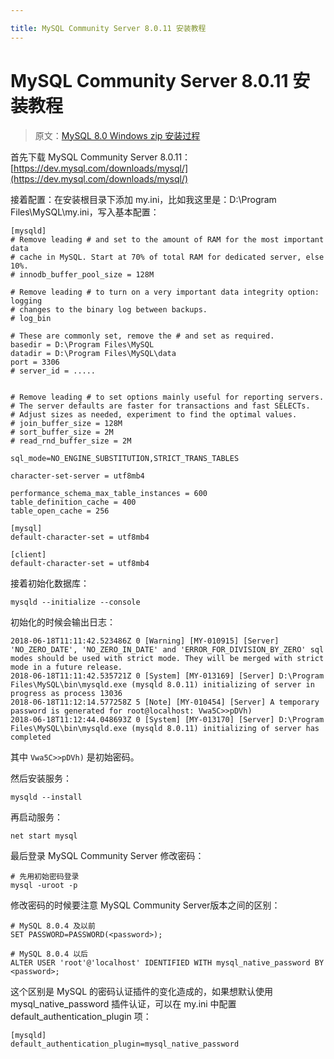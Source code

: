 ```yaml
---

title: MySQL Community Server 8.0.11 安装教程
---
```


# MySQL Community Server 8.0.11 安装教程

> 原文：[MySQL 8.0 Windows zip 安装过程](https://blog.csdn.net/zwj1030711290/article/details/80039780)

首先下载 MySQL Community Server 8.0.11：[https://dev.mysql.com/downloads/mysql/](https://dev.mysql.com/downloads/mysql/)

接着配置：在安装根目录下添加 my.ini，比如我这里是：D:\Program Files\MySQL\my.ini，写入基本配置：

```shell
[mysqld]
# Remove leading # and set to the amount of RAM for the most important data
# cache in MySQL. Start at 70% of total RAM for dedicated server, else 10%.
# innodb_buffer_pool_size = 128M

# Remove leading # to turn on a very important data integrity option: logging
# changes to the binary log between backups.
# log_bin

# These are commonly set, remove the # and set as required.
basedir = D:\Program Files\MySQL
datadir = D:\Program Files\MySQL\data
port = 3306
# server_id = .....


# Remove leading # to set options mainly useful for reporting servers.
# The server defaults are faster for transactions and fast SELECTs.
# Adjust sizes as needed, experiment to find the optimal values.
# join_buffer_size = 128M
# sort_buffer_size = 2M
# read_rnd_buffer_size = 2M

sql_mode=NO_ENGINE_SUBSTITUTION,STRICT_TRANS_TABLES

character-set-server = utf8mb4

performance_schema_max_table_instances = 600
table_definition_cache = 400
table_open_cache = 256

[mysql]
default-character-set = utf8mb4

[client]
default-character-set = utf8mb4
```

接着初始化数据库：

```shell
mysqld --initialize --console
```

初始化的时候会输出日志：

```shell
2018-06-18T11:11:42.523486Z 0 [Warning] [MY-010915] [Server] 'NO_ZERO_DATE', 'NO_ZERO_IN_DATE' and 'ERROR_FOR_DIVISION_BY_ZERO' sql modes should be used with strict mode. They will be merged with strict mode in a future release.
2018-06-18T11:11:42.535721Z 0 [System] [MY-013169] [Server] D:\Program Files\MySQL\bin\mysqld.exe (mysqld 8.0.11) initializing of server in progress as process 13036
2018-06-18T11:12:14.577258Z 5 [Note] [MY-010454] [Server] A temporary password is generated for root@localhost: Vwa5C>>pDVh)
2018-06-18T11:12:44.048693Z 0 [System] [MY-013170] [Server] D:\Program Files\MySQL\bin\mysqld.exe (mysqld 8.0.11) initializing of server has completed
```

其中 `Vwa5C>>pDVh)` 是初始密码。

然后安装服务：

```shell
mysqld --install
```

再启动服务：

```shell
net start mysql
```

最后登录 MySQL Community Server 修改密码：

```shell
# 先用初始密码登录
mysql -uroot -p
```

修改密码的时候要注意 MySQL Community Server版本之间的区别：

```shell
# MySQL 8.0.4 及以前
SET PASSWORD=PASSWORD(<password>);

# MySQL 8.0.4 以后
ALTER USER 'root'@'localhost' IDENTIFIED WITH mysql_native_password BY <password>;
```

这个区别是 MySQL 的密码认证插件的变化造成的，如果想默认使用 mysql_native_password 插件认证，可以在 my.ini 中配置 default_authentication_plugin 项：

```shell
[mysqld]
default_authentication_plugin=mysql_native_password
```